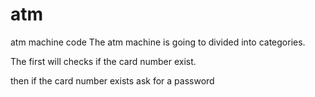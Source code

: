 # atm
 atm machine code
The atm machine is going to divided into categories.

The first will checks if the card number exist.

then if the card number exists ask for a password




